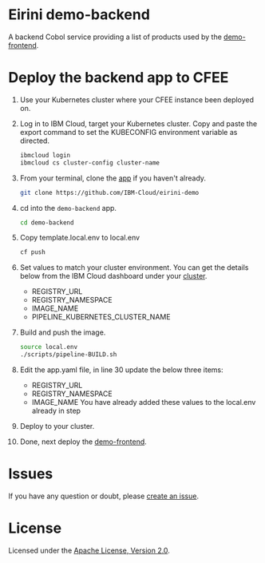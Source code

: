 # Eirini demo-backend
A backend Cobol service providing a list of products used by the [demo-frontend](https://github.com/IBM-Cloud/eirini-demo/demo-frontend). 

# Deploy the backend app to CFEE

1.  Use your Kubernetes cluster where your CFEE instance been deployed on.

1. Log in to IBM Cloud, target your Kubernetes cluster. Copy and paste the export command to set the KUBECONFIG environment variable as directed.

   ```bash
   ibmcloud login
   ibmcloud cs cluster-config cluster-name
   ```


1. From your terminal, clone the [app](https://github.com/IBM-Cloud/eirini-demo) if you haven't already.

   ```bash
   git clone https://github.com/IBM-Cloud/eirini-demo
   ```

1. cd into the `demo-backend` app.

   ```bash
   cd demo-backend
   ```

1. Copy template.local.env to local.env

   ```bash
   cf push
   ```

1. Set values to match your cluster environment. You can get the details below from the IBM Cloud dashboard under your [cluster](https://cloud.ibm.com/kubernetes/clusters). 

   - REGISTRY_URL
   - REGISTRY_NAMESPACE
   - IMAGE_NAME
   - PIPELINE_KUBERNETES_CLUSTER_NAME

1. Build and push the image.

   ```bash
   source local.env
   ./scripts/pipeline-BUILD.sh
   ```

1. Edit the app.yaml file, in line 30 update the below three items:

   - REGISTRY_URL
   - REGISTRY_NAMESPACE
   - IMAGE_NAME
   You have already added these values to the local.env already in step 

1. Deploy to your cluster.

1. Done, next deploy the [demo-frontend](https://github.com/IBM-Cloud/eirini-demo/demo-frontend). 

# Issues

If you have any question or doubt, please [create an issue](https://github.com/IBM-Cloud/eirini-demo/issues).


# License

Licensed under the [Apache License, Version 2.0](http://www.apache.org/licenses/LICENSE-2.0).